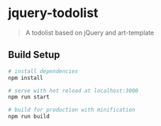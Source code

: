# jquery-todolist

> A todolist based on jQuery and art-template

## Build Setup

``` bash
# install dependencies
npm install

# serve with hot reload at localhost:3000
npm run start

# build for production with minification
npm run build
```
